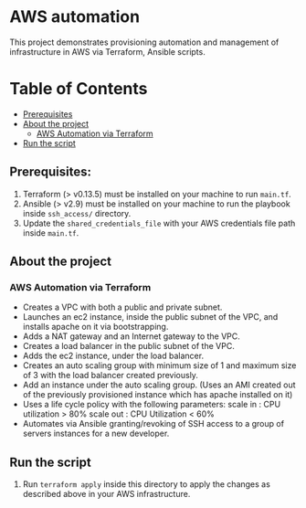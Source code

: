 # AWS automation
This project demonstrates provisioning automation and management of infrastructure in AWS via Terraform, Ansible scripts.

Table of Contents
=================
* [Prerequisites](#prerequisites)
* [About the project](#about-the-project)
  * [AWS Automation via Terraform](#aws-automation-via-terraform)
* [Run the script](#run-the-script)

## Prerequisites:
1. Terraform (> v0.13.5) must be installed on your machine to run `main.tf`.
2. Ansible (> v2.9) must be installed on your machine to run the playbook inside `ssh_access/` directory.
3. Update the `shared_credentials_file` with your AWS credentials file path inside `main.tf`.

## About the project

### AWS Automation via Terraform

- Creates a VPC with both a public and private subnet.
- Launches an ec2 instance, inside the public subnet of the VPC, and
installs apache on it via bootstrapping.
- Adds a NAT gateway and an Internet gateway to the VPC.
- Creates a load balancer in the public subnet of the VPC.
- Adds the ec2 instance, under the load balancer.
- Creates an auto scaling group with minimum size of 1 and maximum size of 3 with the load
balancer created previously.
- Add an instance under the auto scaling group. (Uses an AMI created
out of the previously provisioned instance which has apache installed on it)
- Uses a life cycle policy with the following parameters:
scale in : CPU utilization > 80%
scale out : CPU Utilization < 60%
- Automates via Ansible granting/revoking of SSH access to a group of servers instances for a new developer.

## Run the script
1. Run `terraform apply` inside this directory to apply the changes as described above in your AWS infrastructure.

